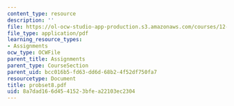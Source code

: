 ```yaml
---
content_type: resource
description: ''
file: https://ol-ocw-studio-app-production.s3.amazonaws.com/courses/12-520-geodynamics-fall-2006/8a7dad166d4541523bfea22103ec2304_probset8.pdf
file_type: application/pdf
learning_resource_types:
- Assignments
ocw_type: OCWFile
parent_title: Assignments
parent_type: CourseSection
parent_uid: bcc016b5-fd63-dd6d-68b2-4f52df750fa7
resourcetype: Document
title: probset8.pdf
uid: 8a7dad16-6d45-4152-3bfe-a22103ec2304
---
```


